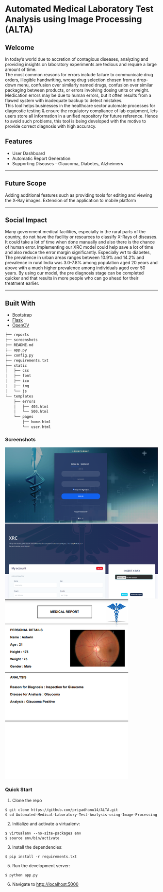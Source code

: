 # Automated Medical Laboratory Test Analysis using Image Processing (ALTA)

## Welcome

In today’s world due to accretion of contagious diseases, analyzing and providing insights on laboratory experiments are tedious and require a large amount of time.<br>
The most common reasons for errors include failure to communicate drug orders, illegible handwriting, wrong drug selection chosen from a drop-down menu, confusion over similarly named drugs, confusion over similar packaging between products, or errors involving dosing units or weight. Medication errors may be due to human errors, but it often results from a flawed system with inadequate backup to detect mistakes.
<br>This tool helps businesses in the healthcare sector automate processes for diagnostic testing & ensure the regulatory compliance of lab equipment, lets users store all information in a unified repository for future reference. Hence to avoid such problems, this tool is being developed with the motive to provide correct diagnosis with high accuracy.

## Features

- User Dashboard
- Automatic Report Generation
- Supporting Diseases - Glaucoma, Diabetes, Alzheimers
<hr>

## Future Scope

Adding additional features such as providing tools for editing and viewing the X-Ray images.
Extension of the application to mobile platform

<hr>

## Social Impact

Many government medical facilities, especially in the rural parts of the country, do not have the facility or resources to classify X-Rays of diseases. It could take a lot of time when done manually and also there is the chance of human error. Implementing our XRC model could help save a lot of time and also reduce the error margin significantly. Especially wrt to diabetes, The prevalence in urban areas ranges between 10.9% and 14.2% and prevalence in rural India was 3.0-7.8% among population aged 20 years and above with a much higher prevalence among individuals aged over 50 years. By using our model, the pre diagnosis stage can be completed quicker and that results in more people who can go ahead for their treatment earlier.

<hr>

## Built With

- [Bootstrap](https://getbootstrap.com)
- [Flask](https://flask.palletsprojects.com/en/2.0.x/)
- [OpenCV](https://docs.opencv.org/4.5.2/d6/d00/tutorial_py_root.html)

```sh
├── reports
├── screenshots
├── README.md
├── app.py
├── config.py
├── requirements.txt
├── static
│   ├── css
│   ├── font
│   ├── ico
│   ├── img
│   └── js
└── templates
    ├── errors
    │   ├── 404.html
    │   └── 500.html
    └── pages
        ├── home.html
        └── user.html
```

### Screenshots
<img src="https://github.com/priyadhanu14/ALTA/blob/main/screenshots/2.PNG"/>
<img src="https://github.com/priyadhanu14/ALTA/blob/main/screenshots/1.PNG"/>
<img src="https://github.com/priyadhanu14/ALTA/blob/main/screenshots/3.PNG"/>
<br/>

### Quick Start

1. Clone the repo

```
$ git clone https://github.com/priyadhanu14/ALTA.git
$ cd Automated-Medical-Laboratory-Test-Analysis-using-Image-Processing
```

2. Initialize and activate a virtualenv:

```
$ virtualenv --no-site-packages env
$ source env/bin/activate
```

3. Install the dependencies:

```
$ pip install -r requirements.txt
```

5. Run the development server:

```
$ python app.py
```

6. Navigate to [http://localhost:5000](http://localhost:5000)
